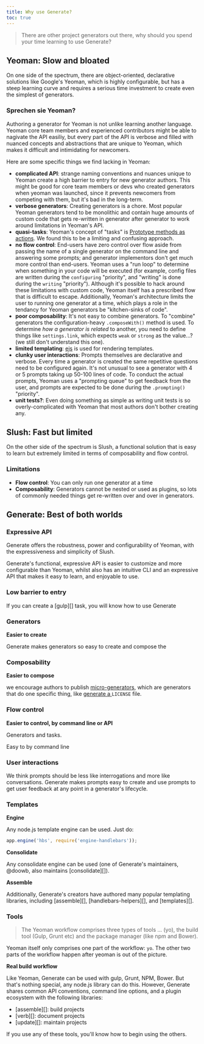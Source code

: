 ```yaml
---
title: Why use Generate?
toc: true
---
```


> There are other project generators out there, why should you spend your time learning to use Generate?

## Yeoman: Slow and bloated

On one side of the spectrum, there are object-oriented, declarative solutions like Google's Yeoman, which is highly configurable, but has a steep learning curve and requires a serious time investment to create even the simplest of generators.

### Sprechen sie Yeoman?

Authoring a generator for Yeoman is not unlike learning another language. Yeoman core team members and experienced contributors might be able to nagivate the API easiliy, but every part of the API is verbose and filled with nuanced concepts and abstractions that are unique to Yeoman, which makes it difficult and intimidating for newcomers.

Here are some specific things we find lacking in Yeoman:

* **complicated API**: strange naming conventions and nuances unique to Yeoman create a high barrier to entry for new generator authors. This might be good for core team members or devs who created generators when yeoman was launched, since it prevents newcomers from competing with them, but it's bad in the long-term.
* **verbose generators**: Creating generators is a chore. Most popular Yeoman generators tend to be monolithic and contain huge amounts of custom code that gets re-written in generator after generator to work around limitations in Yeoman's API.
* **quasi-tasks**: Yeoman's concept of "tasks" is [Prototype methods as actions](http://yeoman.io/authoring/running-context.html). We found this to be a limiting and confusing approach.
* **no flow control**: End-users have zero control over flow aside from passing the name of a single generator on the command line and answering some prompts; and generator implementors don't get much more control than end-users. Yeoman uses a "run loop" to determine when something in your code will be executed (for example, config files are written during the `configuring` "priority", and "writing" is done during the `writing` "priority"). Although it's possible to hack around these limitations with custom code, Yeoman itself has a prescribed flow that is difficult to escape. Additionally, Yeoman's architecture limits the user to running one generator at a time, which plays a role in the tendancy for Yeoman generators be "kitchen-sinks of code".
* **poor composability**: It's not easy to combine generators. To "combine" generators the configuration-heavy `.composeWith()` method is used. To determine _how a generator is related_ to another, you need to define things like `settings.link`, which expects `weak` or `strong` as the value...? (we still don't understand this one).
* **limited templating**: [ejs](http://ejs.co/) is used for rendering templates.
* **clunky user interactions**: Prompts themselves are declarative and verbose. Every time a generator is created the same repetitive questions need to be configured again. It's not unusual to see a generator with 4 or 5 prompts taking up 50-100 lines of code. To conduct the actual prompts, Yeoman uses a "prompting queue" to get feedback from the user, and prompts are expected to be done during the `.prompting()` "priority".
* **unit tests?**: Even doing something as simple as writing unit tests is so overly-complicated with Yeoman that most authors don't bother creating any.

## Slush: Fast but limited

On the other side of the spectrum is Slush, a functional solution that is easy to learn but extremely limited in terms of composability and flow control.

### Limitations

* **Flow control**: You can only run one generator at a time
* **Composability**: Generators cannot be nested or used as plugins, so lots of commonly needed things get re-written over and over in generators.

## Generate: Best of both worlds

### Expressive API

Generate offers the robustness, power and configurability of Yeoman, with the expressiveness and simplicity of Slush.

Generate's functional, expressive API is easier to customize and more configurable than Yeoman, whilst also has an intuitive CLI and an expressive API that makes it easy to learn, and enjoyable to use.

### Low barrier to entry

If you can create a [gulp][] task, you will know how to use Generate

### Generators

**Easier to create**

Generate makes generators so easy to create and compose the

### Composability

**Easier to compose**

we encourage authors to publish [micro-generators](docs/micro-generators.md), which are generators that do one specific thing, like [generate a ](https://github.com/generate/generate-license)`LICENSE` file.

### Flow control

**Easier to control, by command line or API**

Generators and tasks.

Easy to  by command line

### User interactions

We think prompts should be less like interrogations and more like conversations. Generate makes prompts easy to create and use prompts to get user feedback at any point in a generator's lifecycle.

### Templates

**Engine**

Any node.js template engine can be used. Just do:

```js
app.engine('hbs', require('engine-handlebars'));
```

**Consolidate**

Any consolidate engine can be used (one of Generate's maintainers, @doowb, also maintains [consolidate][]).

**Assemble**

Additionally, Generate's creators have authored many popular templating libraries, including [assemble][], [handlebars-helpers][], and [templates][].

### Tools

> The Yeoman workflow comprises three types of tools ... (yo), the build tool (Gulp, Grunt etc) and the package manager (like npm and Bower).

Yeoman itself only comprises one part of the workflow: `yo`. The other two parts of the workflow happen after yeoman is out of the picture.

**Real build workflow**

Like Yeoman, Generate can be used with gulp, Grunt, NPM, Bower. But that's nothing special, any node.js library can do this. However, Generate shares common API conventions, command line options, and a plugin ecosystem with the following libraries:

- [assemble][]: build projects
- [verb][]: document projects
- [update][]: maintain projects

If you use any of these tools, you'll know how to begin using the others.
